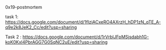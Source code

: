 0x19-postmortem

task 1: 
https://docs.google.com/document/d/1fIziACxeRO4AXrzH_hDP1zN_qTE_A-q9e2k8JeK2_Cc/edit?usp=sharing

Task 2 :
https://docs.google.com/document/d/1rVrblJFpMSjsdabh1G-koK0Kxl4PbrAGG7G0SqNC2uE/edit?usp=sharing
